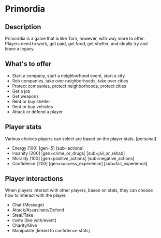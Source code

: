# Primordia

## Description

Primoridia is a game that is like Torn, however, with way more to offer. Players need to work, get paid, get food, get shelter, and ideally try and leave a legacy.

## What's to offer

- Start a company, start a neighborhood event, start a city
- Rob companies, take over neighborhoods, take over cities
- Protect companies, protect neighborhoods, protect cities
- Get a job
- Get weapons
- Rent or buy shelter
- Rent or buy vehicles
- Attack or defend a player

## Player stats

Various choices players can select are based on the player stats.
[personal]
- Energy [100] [gen=5] [sub=actions]
- Insanity [200] [gen=crime_or_drugs] [sub=jail_or_rehab]
- Morality [100] [gen=positive_actions] [sub=negative_actions]
- Confidence [200] [gen=success_experience] [sub=fail_experience]

## Player interactions

When players interact with other players, based on stats, they can choose how to interact with the player.

- Chat (Message)
- Attack/Assasinate/Defend
- Steal/Take
- Invite (live with/event)
- Charity/Give
- Manipulate [linked to confidence stats]
